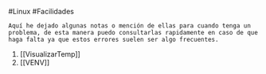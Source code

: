 #Linux #Facilidades 

	Aquí he dejado algunas notas o mención de ellas para cuando tenga un problema, de esta manera puedo consultarlas rapidamente en caso de que haga falta ya que estos errores suelen ser algo frecuentes.

1. [[VisualizarTemp]]
2. [[VENV]]
